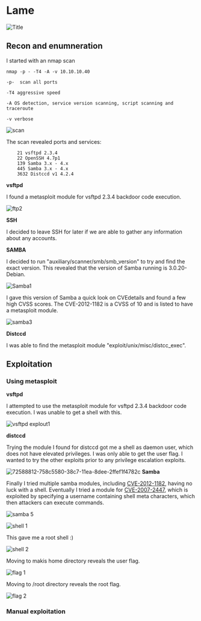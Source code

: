 # Lame

![Title](https://user-images.githubusercontent.com/46513413/72587808-59d38000-38c4-11ea-9bb9-46105774f3f0.png)

## Recon and enumneration

I started with an nmap scan

    nmap -p - -T4 -A -v 10.10.10.40
    
    -p-  scan all ports
    
    -T4 aggressive speed
    
    -A OS detection, service version scanning, script scanning and traceroute 
    
    -v verbose

![scan](https://user-images.githubusercontent.com/46513413/72587747-23960080-38c4-11ea-9bdc-ae66c4b9afda.png)


  The scan revealed ports and services: 
  
        21 vsftpd 2.3.4
        22 OpenSSH 4.7p1
        139 Samba 3.x - 4.x
        445 Samba 3.x - 4.x
        3632 Distccd v1 4.2.4
        
        
        
**vsftpd** 

I found a metasploit module for vsftpd 2.3.4 backdoor code execution.
  
![ftp2](https://user-images.githubusercontent.com/46513413/72588416-4aedcd00-38c6-11ea-804a-a21c0c027517.png)


**SSH** 

I decided to leave SSH for later if we are able to gather any information about any accounts.

**SAMBA** 

I decided to run "auxiliary/scanner/smb/smb_version" to try and find the exact version. This revealed that the version of Samba running is 3.0.20-Debian.

![Samba1](https://user-images.githubusercontent.com/46513413/72588569-bfc10700-38c6-11ea-9150-79dbe25420f7.png)

I gave this version of Samba a quick look on CVEdetails and found a few high CVSS scores. The CVE-2012-1182 is a CVSS of 10 and is listed to have a metasploit module. 

![samba3](https://user-images.githubusercontent.com/46513413/72588570-c0599d80-38c6-11ea-8822-c5f91caed16c.png)


**Distccd** 

I was able to find the metasploit module "exploit/unix/misc/distcc_exec".



## Exploitation

### Using metasploit

**vsftpd** 

I attempted to use the metasploit module for vsftpd 2.3.4 backdoor code execution. I was unable to get a shell with this.

![vsftpd explout1](https://user-images.githubusercontent.com/46513413/72589319-e4b67980-38c8-11ea-9309-5ed53e08794b.png)

**distccd**

Trying the module I found for distccd got me a shell as daemon user, which does not have elevated privileges. I was only able to get the user flag. I wanted to try the other exploits prior to any privilege escalation exploits.

![72588812-758c5580-38c7-11ea-8dee-2ffef1f4782c](https://user-images.githubusercontent.com/46513413/72676031-7f928d80-3a5a-11ea-983d-2ed313a7094b.png)
**Samba**

Finally I tried multiple samba modules, including [CVE-2012-1182](https://www.rapid7.com/db/modules/exploit/linux/samba/setinfopolicy_heap), having no luck with a shell. Eventually I tried a module for [CVE-2007-2447](https://www.rapid7.com/db/modules/exploit/multi/samba/usermap_script), which is exploited by specifying a username containing shell meta characters, which then attackers can execute commands.

![samba 5](https://user-images.githubusercontent.com/46513413/72588572-c0599d80-38c6-11ea-9cd1-ee5ff1ada2c5.png)

![shell 1](https://user-images.githubusercontent.com/46513413/72589891-7a9ed400-38ca-11ea-93af-b2fca6924916.png)

This gave me a root shell :)

![shell 2](https://user-images.githubusercontent.com/46513413/72589892-7b376a80-38ca-11ea-8d45-de940267cb9a.png)

Moving to makis home directory reveals the user flag.

![flag 1](https://user-images.githubusercontent.com/46513413/72589888-7a9ed400-38ca-11ea-811d-f2bf7748961c.png)

Moving to /root directory reveals the root flag.

![flag 2](https://user-images.githubusercontent.com/46513413/72589890-7a9ed400-38ca-11ea-8359-c580da2fb28d.png)


### Manual exploitation


















